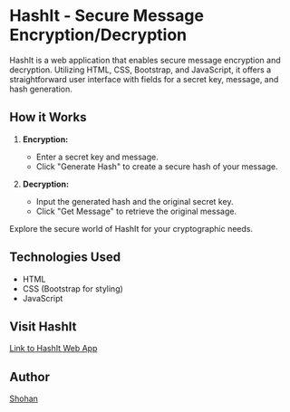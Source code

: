 # HashIt - Secure Message Encryption/Decryption

HashIt is a web application that enables secure message encryption and decryption. Utilizing HTML, CSS, Bootstrap, and JavaScript, it offers a straightforward user interface with fields for a secret key, message, and hash generation.

## How it Works

1. **Encryption:**
   - Enter a secret key and message.
   - Click "Generate Hash" to create a secure hash of your message.

2. **Decryption:**
   - Input the generated hash and the original secret key.
   - Click "Get Message" to retrieve the original message.

Explore the secure world of HashIt for your cryptographic needs.

## Technologies Used
- HTML
- CSS (Bootstrap for styling)
- JavaScript

## Visit HashIt
[Link to HashIt Web App](#)

## Author
[Shohan](www.facebook.com/0shohan0)
